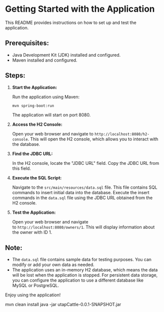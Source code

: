 # Getting Started with the Application

This README provides instructions on how to set up and test the application.

## Prerequisites:

*   Java Development Kit (JDK) installed and configured.
*   Maven installed and configured.

## Steps:

1.  **Start the Application:**
    
    Run the application using Maven:
    
    ```bash
    mvn spring-boot:run
    ```
    
    The application will start on port 8080.
    
2.  **Access the H2 Console:**
    
    Open your web browser and navigate to `http://localhost:8080/h2-console`. This will open the H2 console, which allows you to interact with the database.
    
3.  **Find the JDBC URL:**
    
    In the H2 console, locate the "JDBC URL" field. Copy the JDBC URL from this field.
    
4.  **Execute the SQL Script:**
    
    Navigate to the `src/main/resources/data.sql` file. This file contains SQL commands to insert initial data into the database. Execute the insert commands in the `data.sql` file using the JDBC URL obtained from the H2 console.
    
5.  **Test the Application:**
    
    Open your web browser and navigate to `http://localhost:8080/owners/1`. This will display information about the owner with ID 1.

## Note:

*   The `data.sql` file contains sample data for testing purposes. You can modify or add your own data as needed.
*   The application uses an in-memory H2 database, which means the data will be lost when the application is stopped. For persistent data storage, you can configure the application to use a different database like MySQL or PostgreSQL.

Enjoy using the application!

mvn clean install
java -jar utapCattle-0.0.1-SNAPSHOT.jar 
